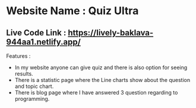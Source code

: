# Website Name : Quiz Ultra

## Live Code Link : https://lively-baklava-944aa1.netlify.app/

Features :

- In my website anyone can give quiz and there is also option for seeing results.
- There is a statistic page where the Line charts show about the question and    topic chart.
- There is blog page where I have answered 3 question regarding to programming.